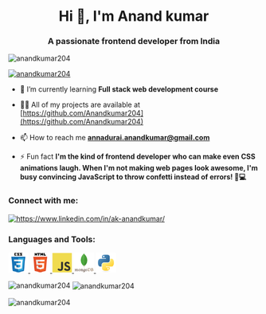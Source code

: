 <h1 align="center">Hi 👋, I'm Anand kumar</h1>
<h3 align="center">A passionate frontend developer from India</h3>

<p align="left"> <img src="https://komarev.com/ghpvc/?username=anandkumar204&label=Profile%20views&color=0e75b6&style=flat" alt="anandkumar204" /> </p>

<p align="left"> <a href="https://github.com/ryo-ma/github-profile-trophy"><img src="https://github-profile-trophy.vercel.app/?username=anandkumar204" alt="anandkumar204" /></a> </p>

- 🌱 I’m currently learning **Full stack web development course**

- 👨‍💻 All of my projects are available at [https://github.com/Anandkumar204](https://github.com/Anandkumar204)

- 📫 How to reach me **annadurai.anandkumar@gmail.com**

- ⚡ Fun fact **I'm the kind of frontend developer who can make even CSS animations laugh. When I'm not making web pages look awesome, I'm busy convincing JavaScript to throw confetti instead of errors! 🎉💻**

<h3 align="left">Connect with me:</h3>
<p align="left">
<a href="https://linkedin.com/in/https://www.linkedin.com/in/ak-anandkumar/" target="blank"><img align="center" src="https://raw.githubusercontent.com/rahuldkjain/github-profile-readme-generator/master/src/images/icons/Social/linked-in-alt.svg" alt="https://www.linkedin.com/in/ak-anandkumar/" height="30" width="40" /></a>
</p>

<h3 align="left">Languages and Tools:</h3>
<p align="left"> <a href="https://www.w3schools.com/css/" target="_blank" rel="noreferrer"> <img src="https://raw.githubusercontent.com/devicons/devicon/master/icons/css3/css3-original-wordmark.svg" alt="css3" width="40" height="40"/> </a> <a href="https://www.w3.org/html/" target="_blank" rel="noreferrer"> <img src="https://raw.githubusercontent.com/devicons/devicon/master/icons/html5/html5-original-wordmark.svg" alt="html5" width="40" height="40"/> </a> <a href="https://developer.mozilla.org/en-US/docs/Web/JavaScript" target="_blank" rel="noreferrer"> <img src="https://raw.githubusercontent.com/devicons/devicon/master/icons/javascript/javascript-original.svg" alt="javascript" width="40" height="40"/> </a> <a href="https://www.mongodb.com/" target="_blank" rel="noreferrer"> <img src="https://raw.githubusercontent.com/devicons/devicon/master/icons/mongodb/mongodb-original-wordmark.svg" alt="mongodb" width="40" height="40"/> </a> <a href="https://www.python.org" target="_blank" rel="noreferrer"> <img src="https://raw.githubusercontent.com/devicons/devicon/master/icons/python/python-original.svg" alt="python" width="40" height="40"/> </a> </p>

<p><img align="left" src="https://github-readme-stats.vercel.app/api/top-langs?username=anandkumar204&show_icons=true&locale=en&layout=compact" alt="anandkumar204" /></p>

<p>&nbsp;<img align="center" src="https://github-readme-stats.vercel.app/api?username=anandkumar204&show_icons=true&locale=en" alt="anandkumar204" /></p>

<p><img align="center" src="https://github-readme-streak-stats.herokuapp.com/?user=anandkumar204&" alt="anandkumar204" /></p>
